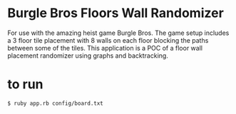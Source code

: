 # Burgle Bros Floors Wall Randomizer

For use with the amazing heist game Burgle Bros.  The game setup includes a 3 floor tile placement with 8 walls on each floor blocking the paths between some of the tiles.  This application is a POC of a floor wall placement randomizer using graphs and backtracking.  


# to run

``` Bash
$ ruby app.rb config/board.txt
```
